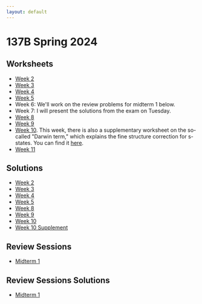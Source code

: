 ```yaml
---
layout: default
---
```

# 137B Spring 2024
## Worksheets
* [Week 2](https://jacoberl.github.io/assets/137b-F24/week-2-worksheet.pdf)
* [Week 3](https://jacoberl.github.io/assets/137b-F24/week-3-worksheet.pdf)
* [Week 4](https://jacoberl.github.io/assets/137b-F24/week-4-worksheet.pdf)
* [Week 5](https://jacoberl.github.io/assets/137b-F24/week-5-worksheet.pdf)
* Week 6: We'll work on the review problems for midterm 1 below.
* Week 7: I will present the solutions from the exam on Tuesday.
* [Week 8](https://jacoberl.github.io/assets/137b-F24/week-8-worksheet.pdf)
* [Week 9](https://jacoberl.github.io/assets/137b-F24/week-9-worksheet.pdf)
* [Week 10](https://jacoberl.github.io/assets/137b-F24/week-10-worksheet-v2.pdf). This week, there is also a supplementary worksheet on the so-called "Darwin term," which explains the fine structure correction for s-states. You can find it [here](https://jacoberl.github.io/assets/137b-F24/week-10-worksheet.pdf).
* [Week 11](https://jacoberl.github.io/assets/137b-F24/week-11-worksheet.pdf)

## Solutions
* [Week 2](https://jacoberl.github.io/assets/137b-F24/week-2-worksheet-solutions.pdf)
* [Week 3](https://jacoberl.github.io/assets/137b-F24/week-3-worksheet-solutions.pdf)
* [Week 4](https://jacoberl.github.io/assets/137b-F24/week-4-worksheet-solutions.pdf)
* [Week 5](https://jacoberl.github.io/assets/137b-F24/week-5-worksheet-solutions.pdf)
* [Week 8](https://jacoberl.github.io/assets/137b-F24/week-8-worksheet-solutions.pdf)
* [Week 9](https://jacoberl.github.io/assets/137b-F24/week-9-worksheet-solutions.pdf)
* [Week 10](https://jacoberl.github.io/assets/137b-F24/week-10-worksheet-v2-solutions.pdf)
* [Week 10 Supplement](https://jacoberl.github.io/assets/137b-F24/week-10-worksheet-solutions.pdf)

## Review Sessions
* [Midterm 1](https://jacoberl.github.io/assets/137b-F24/review-problems-1.pdf)

## Review Sessions Solutions
* [Midterm 1](https://jacoberl.github.io/assets/137b-F24/review-problems-1-solutions.pdf)
